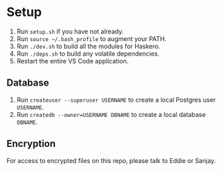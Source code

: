 # Setup

1. Run `setup.sh` if you have not already.
2. Run `source ~/.bash_profile` to augment your PATH.
3. Run `./dev.sh` to build all the modules for Haskero.
4. Run `./deps.sh` to build any volatile dependencies.
5. Restart the entire VS Code application.

## Database
1. Run `createuser --superuser USERNAME` to create a local Postgres user `USERNAME`.
2. Run `createdb --owner=USERNAME DBNAME` to create a local database `DBNAME`.

## Encryption
For access to encrypted files on this repo, please talk to Eddie or Sanjay.
